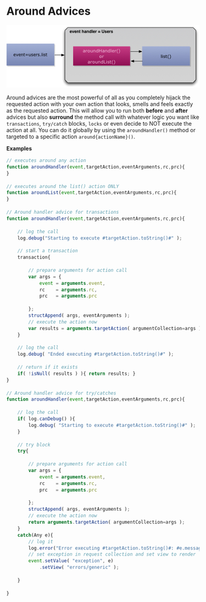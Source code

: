 # Around Advices


<img src="../../images/eventhandler-around.jpg"/>


Around advices are the most powerful of all as you completely hijack the requested action with your own action that looks, smells and feels exactly as the requested action. This will allow you to run both **before** and **after** advices but also **surround** the method call with whatever logic you want like <code>transactions</code>, <code>try/catch</code> blocks, <code>locks</code> or even decide to NOT execute the action at all. You can do it globally by using the <code>aroundHandler()</code> method or targeted to a specific action <code>around{actionName}()</code>.

**Examples**
```js
// executes around any action
function aroundHandler(event,targetAction,eventArguments,rc,prc){
}

// executes around the list() action ONLY
function aroundList(event,targetAction,eventArguments,rc,prc){
}

// Around handler advice for transactions
function aroundHandler(event,targetAction,eventArguments,rc,prc){

	// log the call
	log.debug("Starting to execute #targetAction.toString()#" );

	// start a transaction
	transaction{
	
		// prepare arguments for action call
		var args = {
			event = arguments.event,
			rc    = arguments.rc,
			prc   = arguments.prc

		};
		structAppend( args, eventArguments );
		// execute the action now
		var results = arguments.targetAction( argumentCollection=args );
	}
	
	// log the call
	log.debug( "Ended executing #targetAction.toString()#" );
	
	// return if it exists
	if( !isNull( results ) ){ return results; }
}

// Around handler advice for try/catches
function aroundHandler(event,targetAction,eventArguments,rc,prc){

	// log the call
	if( log.canDebug() ){
		log.debug( "Starting to execute #targetAction.toString()#" );
	}

	// try block
	try{
	
		// prepare arguments for action call
		var args = {
			event = arguments.event,
			rc    = arguments.rc,
			prc   = arguments.prc

		};
		structAppend( args, eventArguments );
		// execute the action now
		return arguments.targetAction( argumentCollection=args );
	}
	catch(Any e){
		// log it
		log.error("Error executing #targetAction.toString()#: #e.message# #e.detail#", e);
		// set exception in request collection and set view to render
		event.setValue( "exception", e)
			.setView( "errors/generic" );
	
	}

}
```




